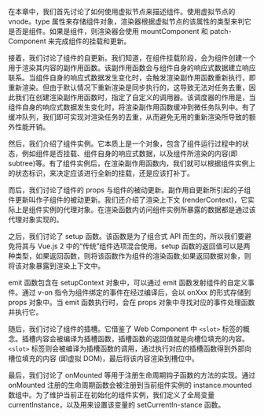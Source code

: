 在本章中，我们首先讨论了如何使用虚拟节点来描述组件。使用虚拟节点的 vnode。type 属性来存储组件对象，渲染器根据虚拟节点的该属性的类型来判它是否是组件。如果是组件，则渲染器会使用 mountComponent 和 patch-Component 来完成组件的挂载和更新。

接着，我们讨论了组件的自更新。我们知道，在组件挂载阶段，会为组件创建一个用于渲染其内容的副作用函数。该副作用函数会与组件自身的响应式数据建立响应联系。当组件自身的响应式数据发生变化时，会触发渲染副作用函数重新执行，即重新渲染。但由于默认情况下重新渲染是同步执行的，这导致无法对任务去重，因此我们在创建渲染副作用函数时，指定了自定义的调用器。该调度器的作用是，当组件自身的响应式数据发生变化时，将渲染副作用函数缓冲到微任务队列中。有了缓冲队列，我们即可实现对渲染任务的去重，从而避免无用的重新渲染所导致的额外性能开销。

然后，我们介绍了组件实例。它本质上是一个对象，包含了组件运行过程中的状态，例如组件是否挂载、组件自身的响应式数据，以及组件所渲染的内容(即 subtree)等。有了组件实例后，在渲染副作用函数内，我们就可以根据组件实例上的状态标识，来决定应该进行全新的挂载，还是应该打补丁。

而后，我们讨论了组件的 props 与组件的被动更新。副作用自更新所引起的子组件更新叫作子组件的被动更新。我们还介绍了渲染上下文 (renderContext)，它实际上是组件实例的代理对象。在渲染函数内访问组件实例所暴露的数据都是通过该代理对象实现的。

之后，我们讨论了 setup 函数。该函数是为了组合式 API 而生的，所以我们要避免将其与 Vue.js 2 中的“传统”组件选项混合使用。setup 函数的返回值可以是两种类型，如果返回函数，则将该函数作为组件的渲染函数;如果返回数据对象，则将该对象暴露到渲染上下文中。

emit 函数包含在 setupContext 对象中，可以通过 emit 函数发射组件的自定义事件。通过 v-on 指令为组件绑定的事件在经过编译后，会以 onXxx 的形式存储到 props 对象中。当 emit 函数执行时，会在 props 对象中寻找对应的事件处理函数并执行它。

随后，我们讨论了组件的插槽。它借鉴了 Web Component 中 `<slot>` 标签的概念。插槽内容会被编译为插槽函数，插槽函数的返回值就是向槽位填充的内容。`<slot>` 标签则会被编译为插槽函数的调用，通过执行对应的插槽函数得到外部向槽位填充的内容 (即虚拟 DOM)，最后将该内容渲染到槽位中。

最后，我们讨论了 onMounted 等用于注册生命周期钩子函数的方法的实现。通过 onMounted 注册的生命周期函数会被注册到当前组件实例的 instance.mounted 数组中。为了维护当前正在初始化的组件实例，我们定义了全局变量 currentInstance，以及用来设置该变量的 setCurrentIn-stance 函数。
